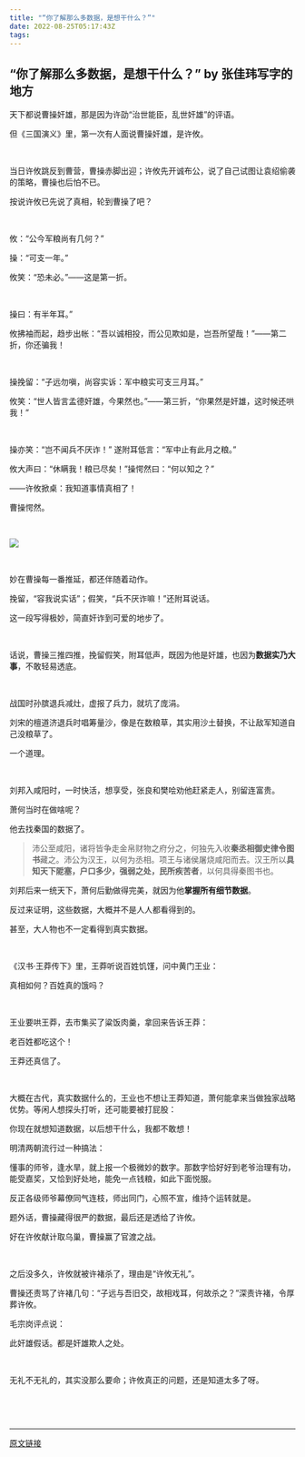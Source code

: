 ```yaml
---
title: "“你了解那么多数据，是想干什么？”"
date: 2022-08-25T05:17:43Z
tags: 
---
```

“你了解那么多数据，是想干什么？” by 张佳玮写字的地方
------
 
<div><p><span>天下都说曹操奸雄，那是因为许劭“治世能臣，乱世奸雄”的评语。</span></p><p><span>但《三国演义》里，第一次有人面说曹操奸雄，是许攸。</span></p><p><br></p><p><span>当日许攸跳反到曹营，曹操赤脚出迎；许攸先开诚布公，说了自己试图让袁绍偷袭的策略，曹操也后怕不已。</span></p><p><span>按说许攸已先说了真相，轮到曹操了吧？</span></p><p><br></p><p><span>攸：“公今军粮尚有几何？”</span></p><p><span>操：“可支一年。”</span></p><p><span>攸笑：“恐未必。”——这是第一折。</span></p><p><span><br></span></p><p><span>操曰：有半年耳。”</span></p><p><span>攸拂袖而起，趋步出帐：“吾以诚相投，而公见欺如是，岂吾所望哉！”——第二折，你还骗我！</span></p><p><span><br></span></p><p><span>操挽留：“子远勿嗔，尚容实诉：军中粮实可支三月耳。”</span></p><p><span>攸笑：“世人皆言孟德奸雄，今果然也。”——第三折，“你果然是奸雄，这时候还哄我！”</span></p><p><span><br></span></p><p><span>操亦笑：“岂不闻兵不厌诈！” 遂附耳低言：“军中止有此月之粮。”</span></p><p><span>攸大声曰：“休瞒我！粮已尽矣！”操愕然曰：“何以知之？”</span></p><p><span>——许攸掀桌：我知道事情真相了！</span></p><p><span>曹操愕然。</span></p><p><br></p><p><img data-galleryid="" data-ratio="0.6696269982238011" data-s="300,640" data-src="https://mmbiz.qpic.cn/mmbiz_png/ichVicSguPRLlBkhfm9ubQv9Ao2JI01Hl5oqJLwo0QQqzr8tMVXhfp0CQfasxnRCRUwz19qA6eu7yibibq8XKQpbxg/640?wx_fmt=png&amp;wxfrom=5&amp;wx_lazy=1&amp;wx_co=1" data-type="png" data-w="563" src="https://mmbiz.qpic.cn/mmbiz_png/ichVicSguPRLlBkhfm9ubQv9Ao2JI01Hl5oqJLwo0QQqzr8tMVXhfp0CQfasxnRCRUwz19qA6eu7yibibq8XKQpbxg/640?wx_fmt=png&amp;wxfrom=5&amp;wx_lazy=1&amp;wx_co=1"></p><p><br></p><p><span>妙在曹操每一番推延，都还伴随着动作。</span></p><p><span>挽留，“容我说实话”；假笑，“兵不厌诈嘛！”还附耳说话。</span></p><p><span>这一段写得极妙，简直奸诈到可爱的地步了。</span></p><p><br></p><p><span>话说，曹操三推四推，挽留假笑，附耳低声，既因为他是奸雄，也因为<strong>数据实乃大事</strong>，不敢轻易透底。</span></p><p><br></p><p><span>战国时孙膑退兵减灶，虚报了兵力，就坑了庞涓。</span></p><p><span>刘宋的檀道济退兵时唱筹量沙，像是在数粮草，其实用沙土替换，不让敌军知道自己没粮草了。</span></p><p><span>一个道理。</span></p><p><br></p><p><span>刘邦入咸阳时，一时快活，想享受，张良和樊哙劝他赶紧走人，别留连富贵。</span></p><p><span>萧何当时在做啥呢？</span></p><p><span>他去找秦国的数据了。</span></p><blockquote data-type="2" data-url="" data-author-name="" data-content-utf8-length="97" data-source-title=""><section><p><span>沛公至咸阳，诸将皆争走金帛财物之府分之，何独先入收<strong>秦丞相御史律令图书</strong>藏之。沛公为汉王，以何为丞相。项王与诸侯屠烧咸阳而去。汉王所以<strong>具知天下阸塞，户口多少，强弱之处，民所疾苦者</strong>，以何具得秦图书也。</span></p></section></blockquote><p><span>刘邦后来一统天下，萧何后勤做得完美，就因为他<strong>掌握所有细节数据</strong>。<br></span></p><p><span>反过来证明，这些数据，大概并不是人人都看得到的。</span></p><p><span>甚至，大人物也不一定看得到真实数据。</span></p><p><span><br></span></p><p><span>《汉书·王莽传下》里，王莽听说百姓饥馑，问中黄门王业：</span></p><p><span>真相如何？百姓真的饿吗？</span></p><p><span><br></span></p><p><span>王业要哄王莽，去市集买了粱饭肉羹，拿回来告诉王莽：</span></p><p><span>老百姓都吃这个！</span></p><p><span>王莽还真信了。</span></p><p><span><br></span></p><p><span>大概在古代，</span><span>真实数据什么的，王业也不想让王莽知道，萧何能拿来当做独家战略优势。</span><span>等闲人想探头打听，还可能要被打屁股：</span></p><p><span>你现在就想知道数据，以后想干什么，我都不敢想！</span></p><p><span></span></p><p><span>明清两朝流行过一种搞法：</span></p><p><span><span>懂事的师爷，逢水旱，就上报一个极微妙的数字。那数字恰好好到老爷治理有功，能受嘉奖，又恰到好处地，能免一点钱粮，如此下面悦服。</span></span></p><p><span>反正各级师爷幕僚同气连枝，师出同门，心照不宣，维持个运转就是。</span></p><p><span></span></p><p><span>题外话，曹操藏得很严的数据，最后还是透给了许攸。</span></p><p><span>好在许攸献计取乌巢，曹操赢了官渡之战。</span></p><p><span><br></span></p><p><span>之后没多久，许攸就被许褚杀了，理由是“许攸无礼”。</span></p><p><span>曹操还责骂了许褚几句：“子远与吾旧交，故相戏耳，何故杀之？”深责许褚，令厚葬许攸。</span></p><p><span>毛宗岗评点说：</span></p><p><span>此奸雄假话。都是奸雄欺人之处。</span></p><p><br></p><p>无礼不无礼的，其实没那么要命；许攸真正的问题，还是知道太多了呀。<br></p><p><br></p><section><mp-common-profile data-pluginname="mpprofile" data-id="MzA5NjY2NTcxOA==" data-headimg="http://mmbiz.qpic.cn/mmbiz_png/ichVicSguPRLnF3fkiblQXmk32oMYjny8xmkhHQM8S17gSOGVU9Bsmic7uLABat3BOiaDBgMAr1FrGxxaFnt7gR3K9Q/0?wx_fmt=png" data-nickname="张佳玮写字的地方" data-alias="zhangjiawei_1983" data-signature="文学、艺术、体育、历史、旅行等题材的文字源。" data-from="0" data-is_biz_ban="0"></mp-common-profile></section><p><span></span></p><p><br></p></div>  
<hr>
<a href="https://mp.weixin.qq.com/s/MosC5nrKVZFQBN8_pHPv7w",target="_blank" rel="noopener noreferrer">原文链接</a>

